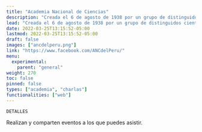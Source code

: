 ```yaml
---
title: "Academia Nacional de Ciencias"
description: "Creada el 6 de agosto de 1938 por un grupo de distinguidos científicos peruanos para promocionar la investigación y difusión del conocimiento científico."
lead: "Creada el 6 de agosto de 1938 por un grupo de distinguidos científicos peruanos para promocionar la investigación y difusión del conocimiento científico."
date: 2022-03-25T13:15:52-05:00
lastmod: 2022-03-25T13:15:52-05:00
draft: false
images: ["ancdelperu.png"]
link: "https://www.facebook.com/ANCdelPeru/"
menu:
  experimental:
    parent: "general"
weight: 270
toc: false
pinned: false
types: ["academia", "charlas"]
functionalities: ["web"]
---
```


```text
DETALLES
```

Realizan y comparten eventos a los que puedes asistir.

